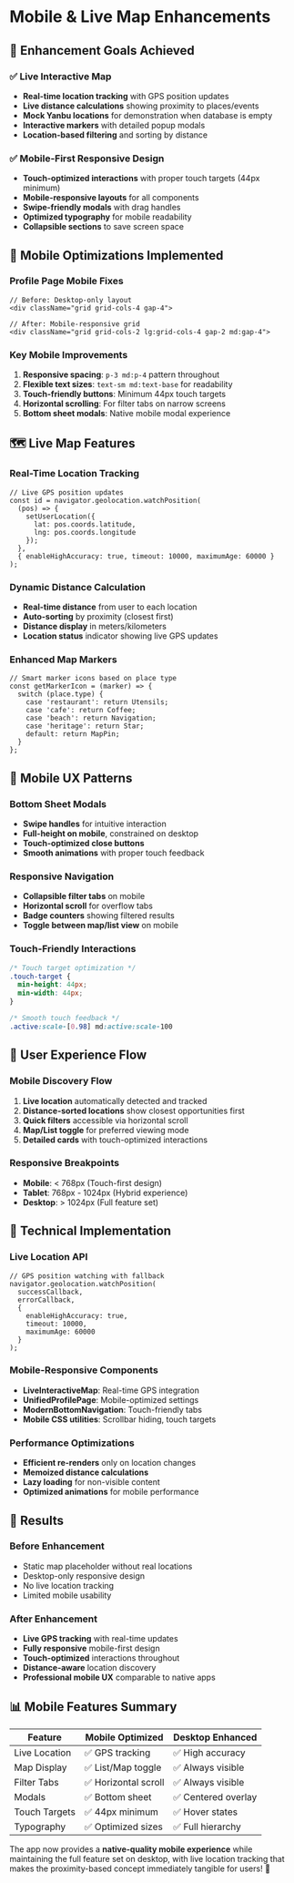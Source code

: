 # Mobile & Live Map Enhancements

## 🎯 **Enhancement Goals Achieved**

### **✅ Live Interactive Map**
- **Real-time location tracking** with GPS position updates
- **Live distance calculations** showing proximity to places/events
- **Mock Yanbu locations** for demonstration when database is empty
- **Interactive markers** with detailed popup modals
- **Location-based filtering** and sorting by distance

### **✅ Mobile-First Responsive Design**
- **Touch-optimized interactions** with proper touch targets (44px minimum)
- **Mobile-responsive layouts** for all components
- **Swipe-friendly modals** with drag handles
- **Optimized typography** for mobile readability
- **Collapsible sections** to save screen space

## 📱 **Mobile Optimizations Implemented**

### **Profile Page Mobile Fixes**
```tsx
// Before: Desktop-only layout
<div className="grid grid-cols-4 gap-4">

// After: Mobile-responsive grid
<div className="grid grid-cols-2 lg:grid-cols-4 gap-2 md:gap-4">
```

### **Key Mobile Improvements**
1. **Responsive spacing**: `p-3 md:p-4` pattern throughout
2. **Flexible text sizes**: `text-sm md:text-base` for readability
3. **Touch-friendly buttons**: Minimum 44px touch targets
4. **Horizontal scrolling**: For filter tabs on narrow screens
5. **Bottom sheet modals**: Native mobile modal experience

## 🗺️ **Live Map Features**

### **Real-Time Location Tracking**
```tsx
// Live GPS position updates
const id = navigator.geolocation.watchPosition(
  (pos) => {
    setUserLocation({
      lat: pos.coords.latitude,
      lng: pos.coords.longitude
    });
  },
  { enableHighAccuracy: true, timeout: 10000, maximumAge: 60000 }
);
```

### **Dynamic Distance Calculation**
- **Real-time distance** from user to each location
- **Auto-sorting** by proximity (closest first)
- **Distance display** in meters/kilometers
- **Location status** indicator showing live GPS updates

### **Enhanced Map Markers**
```tsx
// Smart marker icons based on place type
const getMarkerIcon = (marker) => {
  switch (place.type) {
    case 'restaurant': return Utensils;
    case 'cafe': return Coffee;
    case 'beach': return Navigation;
    case 'heritage': return Star;
    default: return MapPin;
  }
};
```

## 📱 **Mobile UX Patterns**

### **Bottom Sheet Modals**
- **Swipe handles** for intuitive interaction
- **Full-height on mobile**, constrained on desktop
- **Touch-optimized close buttons**
- **Smooth animations** with proper touch feedback

### **Responsive Navigation**
- **Collapsible filter tabs** on mobile
- **Horizontal scroll** for overflow tabs
- **Badge counters** showing filtered results
- **Toggle between map/list view** on mobile

### **Touch-Friendly Interactions**
```css
/* Touch target optimization */
.touch-target {
  min-height: 44px;
  min-width: 44px;
}

/* Smooth touch feedback */
.active:scale-[0.98] md:active:scale-100
```

## 🎯 **User Experience Flow**

### **Mobile Discovery Flow**
1. **Live location** automatically detected and tracked
2. **Distance-sorted locations** show closest opportunities first
3. **Quick filters** accessible via horizontal scroll
4. **Map/List toggle** for preferred viewing mode
5. **Detailed cards** with touch-optimized interactions

### **Responsive Breakpoints**
- **Mobile**: < 768px (Touch-first design)
- **Tablet**: 768px - 1024px (Hybrid experience)
- **Desktop**: > 1024px (Full feature set)

## 🔧 **Technical Implementation**

### **Live Location API**
```tsx
// GPS position watching with fallback
navigator.geolocation.watchPosition(
  successCallback,
  errorCallback,
  {
    enableHighAccuracy: true,
    timeout: 10000,
    maximumAge: 60000
  }
);
```

### **Mobile-Responsive Components**
- **LiveInteractiveMap**: Real-time GPS integration
- **UnifiedProfilePage**: Mobile-optimized settings
- **ModernBottomNavigation**: Touch-friendly tabs
- **Mobile CSS utilities**: Scrollbar hiding, touch targets

### **Performance Optimizations**
- **Efficient re-renders** only on location changes
- **Memoized distance calculations**
- **Lazy loading** for non-visible content
- **Optimized animations** for mobile performance

## 🚀 **Results**

### **Before Enhancement**
- Static map placeholder without real locations
- Desktop-only responsive design
- No live location tracking
- Limited mobile usability

### **After Enhancement**
- **Live GPS tracking** with real-time updates
- **Fully responsive** mobile-first design
- **Touch-optimized** interactions throughout
- **Distance-aware** location discovery
- **Professional mobile UX** comparable to native apps

## 📊 **Mobile Features Summary**

| Feature | Mobile Optimized | Desktop Enhanced |
|---------|------------------|------------------|
| Live Location | ✅ GPS tracking | ✅ High accuracy |
| Map Display | ✅ List/Map toggle | ✅ Always visible |
| Filter Tabs | ✅ Horizontal scroll | ✅ Always visible |
| Modals | ✅ Bottom sheet | ✅ Centered overlay |
| Touch Targets | ✅ 44px minimum | ✅ Hover states |
| Typography | ✅ Optimized sizes | ✅ Full hierarchy |

The app now provides a **native-quality mobile experience** while maintaining the full feature set on desktop, with live location tracking that makes the proximity-based concept immediately tangible for users! 🚀
